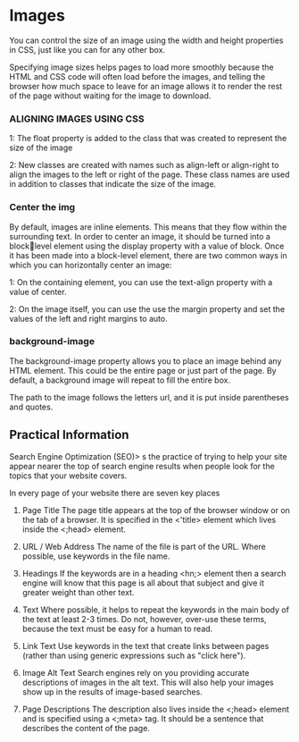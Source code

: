 # Images

You can control the size of an
image using the width and
height properties in CSS, just
like you can for any other box.

Specifying image sizes helps
pages to load more smoothly
because the HTML and CSS
code will often load before the images, and telling the browser how much space to leave for an
image allows it to render the rest of the page without waiting for the image to download.


### ALIGNING IMAGES USING CSS

1: The float property is added 
to the class that was created to 
represent the size of the image

2: New classes are created with 
names such as align-left or 
align-right to align the images 
to the left or right of the page. 
These class names are used in 
addition to classes that indicate 
the size of the image.
### Center the img

By default, images are inline 
elements. This means that they 
flow within the surrounding text. 
In order to center an image, it 
should be turned into a blocklevel element using the display
property with a value of block. 
Once it has been made into a 
block-level element, there are 
two common ways in which you 
can horizontally center an image:

1: On the containing element, 
you can use the text-align
property with a value of center.

2: On the image itself, you can 
use the use the margin property 
and set the values of the left and 
right margins to auto.


### background-image

The background-image
property allows you to place 
an image behind any HTML 
element. This could be the entire 
page or just part of the page. By 
default, a background image will 
repeat to fill the entire box.

The path to the image follows 
the letters url, and it is put 
inside parentheses and quotes.

## Practical Information
Search Engine 
Optimization (SEO)> s the practice of trying 
to help your site appear nearer 
the top of search engine results 
when people look for the topics 
that your website covers.

In every page of your website there are seven key places 

1.  Page Title
The page title appears at the top 
of the browser window or on the 
tab of a browser. It is specified in 
the <'title> element which lives 
inside the <;head> element.

2.  URL / Web Address
The name of the file is part of 
the URL. Where possible, use 
keywords in the file name.

3. Headings
If the keywords are in a heading 
<hn;> element then a search 
engine will know that this page is 
all about that subject and give it 
greater weight than other text.

4. Text
Where possible, it helps to 
repeat the keywords in the main 
body of the text at least 2-3 
times. Do not, however, over-use 
these terms, because the text 
must be easy for a human to 
read.

5. Link Text
Use keywords in the text that 
create links between pages 
(rather than using generic 
expressions such as "click here").

6. Image Alt Text
Search engines rely on you 
providing accurate descriptions 
of images in the alt text. This 
will also help your images show 
up in the results of image-based 
searches.

7. Page Descriptions
The description also lives inside 
the <;head> element and is 
specified using a <;meta> tag. 
It should be a sentence that 
describes the content of the 
page.
